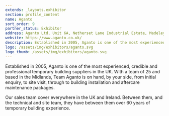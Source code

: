 ```yaml
---
extends: _layouts.exhibitor
section: profile_content
name: Aganto
sort_order: 9
partner_status: Exhibitor
address: Aganto Ltd, Unit 6A, Netherset Lane Industrial Estate, Madeley, Crewe, CW3 9PE
website: https://www.aganto.co.uk/
description: Established in 2005, Aganto is one of the most experienced, credible and professional temporary building suppliers in the UK. With a team of 25 and based in the Midlands, Team Aganto is on hand, by your side, from initial enquiry, to site visit, through to building installation and aftercare maintenance packages.
logo: /assets/img/exhibitors/aganto.svg
logo_thumb: /assets/img/exhibitors/aganto.svg
---
```

Established in 2005, Aganto is one of the most experienced, credible and professional temporary building suppliers in the UK. With a team of 25 and based in the Midlands, Team Aganto is on hand, by your side, from initial enquiry, to site visit, through to building installation and aftercare maintenance packages.

Our sales team cover everywhere in the UK and Ireland. Between them, and the technical and site team, they have between them over 60 years of temporary building experience.